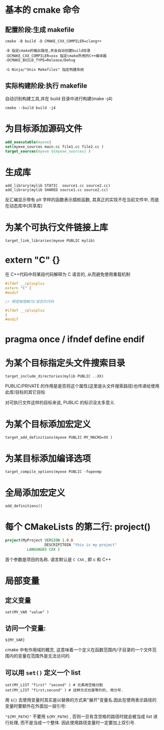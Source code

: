 # 基本的 cmake 命令

## 配置阶段:生成 makefile

`cmake -B build -D CMAKE_CXX_COMPILER=clang++`

    -B 指定cmake的输出路径,并会自动创建build目录
    -DCMAKE_CXX_COMPILER=xxx 指定cmake所用的C++编译器
    -DCMAKE_BUILD_TYPE=Release/Dehug

    -G Ninja/"Unix Makefiles" 指定构建系统

## 实际构建阶段:执行 makefile

自动识别构建工具,并在 build 目录中进行构建(make -j4)

`cmake --build build -j4`

# 为目标添加源码文件

```cmake
add_executable(myexe)
set(myexe_sources main.cc file1.cc file2.cc )
target_sources(myexe ${myexe_sources} )
```

# 生成库

    add_library(mylib STATIC  source1.cc source2.cc)
    add_library(mylib SHARED source1.cc source2.cc)

反汇编显示带有 plt 字样的函数表示插桩函数, 其真正的实现不在当前文件中,
而是在动态库中(共享库)

# 为某个可执行文件链接上库

    target_link_libraries(myexe PUBLIC mylib)

# extern "C" {}

在 C++代码中将某段代码解释为 C 语言的, 从而避免使用重载机制

```cpp
#ifdef __cplusplus
extern "C" {
#endif

// 期望被理解为C语言的代码

#ifdef __cplusplus
}
#endif
```

# pragma once / ifndef define endif

# 为某个目标指定头文件搜索目录

    target_include_directories(mylib PUBLIC ..XX)

PUBLIC/PRIVATE 的作用是是否将这个属性(这里是头文件搜索路径)也传递给使用此库/目标的其它目标

对可执行文件这样的目标来说, PUBLIC 的标识没太多意义.

# 为某个目标添加宏定义

    target_add_definitions(myexe PUBLIC MY_MACRO=XX )

# 为某目标添加编译选项

    target_compile_options(myexe PUBLIC -fopenmp

# 全局添加宏定义

    add_definitions()

# 每个 CMakeLists 的第二行: project()

```cmake
project(MyProject VERSION 1.0.0
                  DESCRIPITOIN "this is my project"
          LANGUAGES CXX )

```

首个参数是项目的名称. 语言默认是 `C CXX` , 即 c 和 C++

# 局部变量

## 定义变量

    set(MY_VAR "value" )

## 访问一个变量:

    ${MY_VAR}

cmake 中有作用域的概念,
这意味着一个定义在函数范围内/子目录的一个文件范围内的变量在范围外是无法访问的.

## 可以用 `set()` 定义一个 list

    set(MY_LIST "first" "second" ) # 元素用空格分割
    set(MY_LIST "first;second" ) # 这种方式也是等价的, 用分号.

用 `${}`
去使用变量时其实是以替换的方式来"展开"变量名.因此在使用表示路径的变量时要额外在外面加一层引号:

`"${MY_PATH}"` 不要用 `${MY_PATH}` ,
否则一旦有含空格的路径时就会被当成 list 进行处理, 而不是当成一个整体.
因此使用路径变量时一定要加上双引号.
